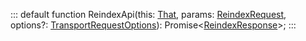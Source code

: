 :::
default function ReindexApi(this: [That](./That.md), params: [ReindexRequest](./ReindexRequest.md), options?: [TransportRequestOptions](./TransportRequestOptions.md)): Promise<[ReindexResponse](./ReindexResponse.md)>;
:::
